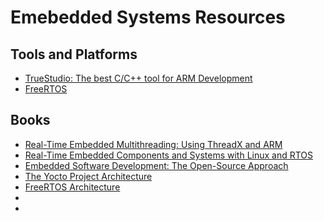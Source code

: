 # Emebedded Systems Resources #

## Tools and Platforms ##
- [TrueStudio: The best C/C++ tool for ARM Development](http://timor.atollic.com/truestudio/)
- [FreeRTOS](http://www.freertos.org/)

## Books ##
- [Real-Time Embedded Multithreading: Using ThreadX and ARM](http://www.learnr.pro/view/book/11797-real-time-embedded-multithreading-using-threadx-and-arm#1425089907:12891.231820678728)
- [Real-Time Embedded Components and Systems with Linux and RTOS](http://www.learnr.pro/view/book/67229-real-time-embedded-components-and-systems-with-linux-and-rtos-engineering#1425089907:12484.622580861937)
- [Embedded Software Development: The Open-Source Approach ](http://www.learnr.pro/view/book/66111-embedded-software-development-the-open-source-approach-embedded-systems#1425089907:79602.39763177525)
- [The Yocto Project Architecture](http://www.aosabook.org/en/yocto.html)
- [FreeRTOS Architecture](http://www.aosabook.org/en/freertos.html)
- []()
- []()
